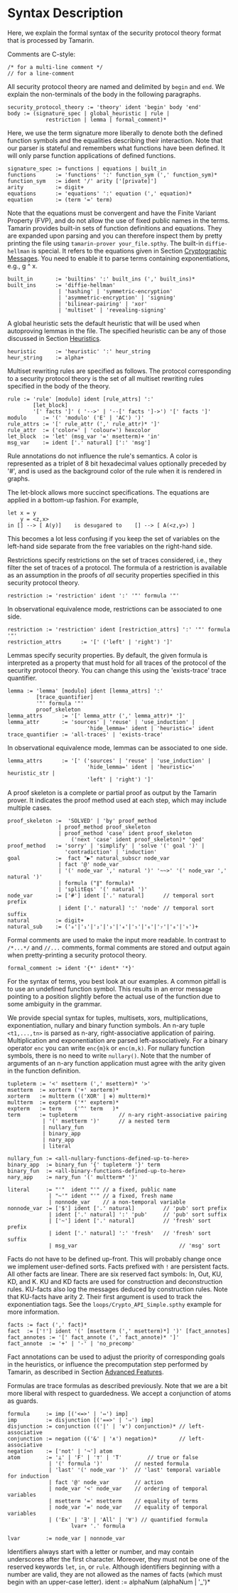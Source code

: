 Syntax Description
==================

Here, we explain the formal syntax of the security protocol theory format that
is processed by Tamarin.

Comments are C-style:

    /* for a multi-line comment */
    // for a line-comment

All security protocol theory are named and delimited by `begin` and `end`.
We explain the non-terminals of the body in the following paragraphs.

    security_protocol_theory := 'theory' ident 'begin' body 'end'
    body := (signature_spec | global_heuristic | rule |
                restriction | lemma | formal_comment)*

Here, we use the term signature more liberally to denote both the defined
function symbols and the equalities describing their interaction.  Note that
our parser is stateful and remembers what functions have been defined. It will
only parse function applications of defined functions.

    signature_spec := functions | equations | built_in
    functions      := 'functions' ':' function_sym (',' function_sym)*
    function_sym   := ident '/' arity ['[private]']
    arity          := digit+
    equations      := 'equations' ':' equation (',' equation)*
    equation       := (term '=' term)

Note that the equations must be convergent and have the Finite Variant Property (FVP), and do not allow the use
of fixed public names in the terms. Tamarin provides built-in
sets of function definitions and equations. They are
expanded upon parsing and you can therefore inspect them by pretty printing
the file using `tamarin-prover your_file.spthy`. The built-in `diffie-hellman`
is special. It refers to the equations given in Section [Cryptographic
Messages](004_cryptographic-messages.html#sec:equational-theories). You need to
enable it to parse terms containing exponentiations, e.g.,  g ^ x.

    built_in       := 'builtins' ':' built_ins (',' built_ins)*
    built_ins      := 'diffie-hellman'
                    | 'hashing' | 'symmetric-encryption'
                    | 'asymmetric-encryption' | 'signing'
                    | 'bilinear-pairing' | 'xor'
                    | 'multiset' | 'revealing-signing'

A global heuristic sets the default heuristic that will be used when autoproving
lemmas in the file. The specified heuristic can be any of those discussed in
Section [Heuristics](009_advanced-features.html#sec:heuristics).

    heuristic      := 'heuristic' ':' heur_string
    heur_string    := alpha+

Multiset rewriting rules are specified as follows. The protocol corresponding
to a security protocol theory is the set of all multiset rewriting rules
specified in the body of the theory.

    rule := 'rule' [modulo] ident [rule_attrs] ':'
            [let_block]
            '[' facts ']' ( '-->' | '--[' facts ']->') '[' facts ']'
    modulo     := '(' 'modulo' ('E' | 'AC') ')'
    rule_attrs := '[' rule_attr (',' rule_attr)* ']'
    rule_attr  := ('color=' | 'colour=') hexcolor
    let_block  := 'let' (msg_var '=' msetterm)+ 'in'
    msg_var    := ident ['.' natural] [':' 'msg']

Rule annotations do not influence the rule's semantics. A color is represented
as a triplet of 8 bit hexadecimal values optionally
preceded by '#', and is used as the background color of the rule when it is
rendered in graphs.

The let-block allows more succinct specifications. The equations are applied
in a bottom-up fashion. For example,

    let x = y
        y = <z,x>
    in [] --> [ A(y)]    is desugared to    [] --> [ A(<z,y>) ]

This becomes a lot less confusing if you keep the set of variables on the
left-hand side separate from the free variables on the right-hand side.

Restrictions specify restrictions on the set of traces considered, i.e., they filter
the set of traces of a protocol. The formula of a restriction is available as an
assumption in the proofs of *all* security properties specified in this
security protocol theory.

    restriction := 'restriction' ident ':' '"' formula '"'

In observational equivalence mode, restrictions can be associated to one side.

    restriction := 'restriction' ident [restriction_attrs] ':' '"' formula '"'
    restriction_attrs      := '[' ('left' | 'right') ']'

Lemmas specify security properties. By default, the given formula is
interpreted as a property that must hold for all traces of the protocol of the
security protocol theory. You can change this using the 'exists-trace' trace
quantifier.

    lemma := 'lemma' [modulo] ident [lemma_attrs] ':'
             [trace_quantifier]
             '"' formula '"'
             proof_skeleton
    lemma_attrs      := '[' lemma_attr (',' lemma_attr)* ']'
    lemma_attr       := 'sources' | 'reuse' | 'use_induction' |
                             'hide_lemma=' ident | 'heuristic=' ident
    trace_quantifier := 'all-traces' | 'exists-trace'

In observational equivalence mode, lemmas can be associated to one side.

    lemma_attrs      := '[' ('sources' | 'reuse' | 'use_induction' | 
                             'hide_lemma=' ident | 'heuristic=' heuristic_str |
                             'left' | 'right') ']'

A proof skeleton is a complete or partial proof as output by the Tamarin prover.
It indicates the proof method used at each step, which may include multiple cases.

    proof_skeleton :=  'SOLVED' | 'by' proof_method
                    | proof_method proof_skeleton
                    | proof_method 'case' ident proof_skeleton
                        ('next 'case' ident proof_skeleton)* 'qed'
    proof_method   := 'sorry' | 'simplify' | 'solve '(' goal ')' |
                      'contradiction' | 'induction'
    goal           :=  fact "▶" natural_subscr node_var
                    | fact '@' node_var
                    | '(' node_var ',' natural ')' '~~>' '(' node_var ',' natural ')'
                    | formula ("∥" formula)*
                    | 'splitEqs' '(' natural ')'
    node_var       := ['#'] ident ['.' natural]      // temporal sort prefix
                    | ident ['.' natural] ':' 'node' // temporal sort suffix
    natural        := digit+
    natural_sub    := ('₀'|'₁'|'₂'|'₃'|'₄'|'₅'|'₆'|'₇'|'₈'|'₉')+

Formal comments are used to make the input more readable. In contrast
to `/*...*/` and `//...` comments, formal comments are stored and output
again when pretty-printing a security protocol theory.

    formal_comment := ident '{*' ident* '*}'

For the syntax of terms, you best look at our examples. A common pitfall is to
use an undefined function symbol. This results in an error message pointing to
a position slightly before the actual use of the function due to some
ambiguity in the grammar.

We provide special syntax for tuples, multisets, xors, multiplications,
exponentiation, nullary and binary function symbols. An n-ary tuple
`<t1,...,tn>` is parsed as n-ary, right-associative application of pairing.
Multiplication and exponentiation are parsed left-associatively. For a binary
operator `enc` you can write `enc{m}k` or `enc(m,k)`. For nullary function
symbols, there is no need to write `nullary()`. Note that the number of
arguments of an n-ary function application must agree with the arity given in
the function definition.

    tupleterm := '<' msetterm (',' msetterm)* '>'
    msetterm  := xorterm ('+' xorterm)*
    xorterm   := multterm (('XOR' | ⊕) multterm)*
    multterm  := expterm ('*' expterm)*
    expterm   := term    ('^' term   )*
    term      := tupleterm             // n-ary right-associative pairing
               | '(' msetterm ')'      // a nested term
               | nullary_fun
               | binary_app
               | nary_app
               | literal

    nullary_fun := <all-nullary-functions-defined-up-to-here>
    binary_app  := binary_fun '{' tupleterm '}' term
    binary_fun  := <all-binary-functions-defined-up-to-here>
    nary_app    := nary_fun '(' multterm* ')'

    literal     := "'"  ident "'" // a fixed, public name
                 | "~'" ident "'" // a fixed, fresh name
                 | nonnode_var    // a non-temporal variable
    nonnode_var := ['$'] ident ['.' natural]         // 'pub' sort prefix
                 | ident ['.' natural] ':' 'pub'     // 'pub' sort suffix
                 | ['~'] ident ['.' natural]         // 'fresh' sort prefix
                 | ident ['.' natural] ':' 'fresh'   // 'fresh' sort suffix
                 | msg_var                                // 'msg' sort

Facts do not have to be defined up-front. This will probably change once we
implement user-defined sorts. Facts prefixed with `!` are persistent facts.
All other facts are linear. There are six reserved fact symbols: In, Out, KU,
KD, and K. KU and KD facts are used for construction and deconstruction
rules. KU-facts also log the messages deduced by construction rules. Note that
KU-facts have arity 2. Their first argument is used to track the
exponentiation tags. See the `loops/Crypto_API_Simple.spthy` example for more
information.

    facts := fact (',' fact)*
    fact  := ['!'] ident '(' [msetterm (',' msetterm)*] ')' [fact_annotes]
    fact_annotes := '[' fact_annote (',' fact_annote)* ']'
    fact_annote  := '+' | '-' | 'no_precomp'

Fact annotations can be used to adjust the priority of corresponding
goals in the heuristics, or influence the precomputation step performed by
Tamarin, as described in
Section [Advanced Features](009_advanced-features.html#sec:fact-annotations).

Formulas are trace formulas as described previously. Note that we are a bit
more liberal with respect to guardedness. We accept a conjunction of atoms as
guards.

    formula     := imp [('<=>' | '⇔') imp]
    imp         := disjunction [('==>' | '⇒') imp]
    disjunction := conjunction (('|' | '∨') conjunction)* // left-associative
    conjunction := negation (('&' | '∧') negation)*       // left-associative
    negation    := ['not' | '¬'] atom
    atom        := '⊥' | 'F' | '⊤' | 'T'        // true or false
                 | '(' formula ')'          // nested formula
                 | 'last' '(' node_var ')'  // 'last' temporal variable for induction
                 | fact '@' node_var        // action
                 | node_var '<' node_var    // ordering of temporal variables
                 | msetterm '=' msetterm    // equality of terms
                 | node_var '=' node_var    // equality of temporal variables
                 | ('Ex' | '∃' | 'All' | '∀') // quantified formula
                        lvar+ '.' formula

    lvar        := node_var | nonnode_var

Identifiers always start with a letter or number, and may contain underscores
after the first character. Moreover, they must not be one of the
reserved keywords `let`, `in`, or `rule`. Although identifiers beginning with
a number are valid, they are not allowed as the names of facts (which
must begin with an upper-case letter).
    ident := alphaNum (alphaNum | '_')*

